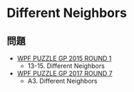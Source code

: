 # Different Neighbors

## 問題
- [WPF PUZZLE GP 2015 ROUND 1](../questions/wpfpgp2015_1.md)
	- 13-15. Different Neighbors
- [WPF PUZZLE GP 2017 ROUND 7](../questions/wpfpgp2017_7.md)
	- A3. Different Neighbors
